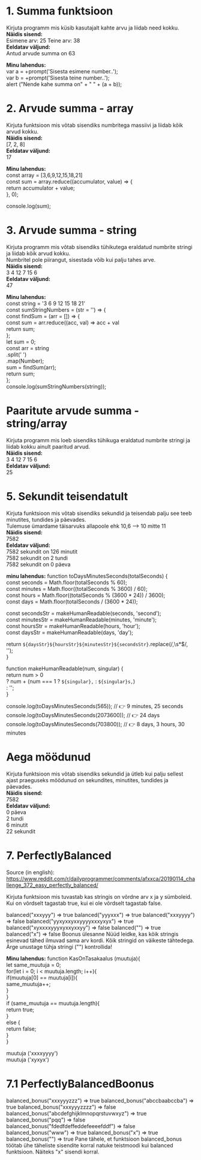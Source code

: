 # 1. Summa funktsioon
Kirjuta programm mis küsib kasutajalt kahte arvu ja liidab need kokku.  
**Näidis sisend:**  
Esimene arv: 25  Teine arv: 38  
**Eeldatav väljund:**  
Antud arvude summa on 63  

**Minu lahendus:**  
var a = +prompt('Sisesta esimene number..');  
var b = +prompt('Sisesta teine number..');  
alert ("Nende kahe summa on" + " " + (a + b));  




# 2. Arvude summa - array
Kirjuta funktsioon mis võtab sisendiks numbritega massiivi ja liidab kõik arvud kokku.  
**Näidis sisend:**  
[7, 2, 8]  
**Eeldatav väljund:**  
17  


**Minu lahendus:**  
const array = [3,6,9,12,15,18,21]  
const sum = array.reduce((accumulator, value) => {  
  return accumulator + value;  
}, 0);  

console.log(sum);  




# 3. Arvude summa - string
Kirjuta programm mis võtab sisendiks tühikutega eraldatud numbrite stringi ja liidab kõik arvud kokku.  
Numbritel pole piirangut, sisestada võib kui palju tahes arve.  
**Näidis sisend:**  
3 4 12 7 15 6  
**Eeldatav väljund:**  
47  

**Minu lahendus:**  
const string = '3 6 9 12 15 18 21'  
const sumStringNumbers = (str = '') => {  
   const findSum = (arr = []) => {  
      const sum = arr.reduce((acc, val) => acc + val  
      return sum;  
   };  
   let sum = 0;  
   const arr = string  
      .split(' ')  
      .map(Number);  
   sum = findSum(arr);  
   return sum;  
};  
console.log(sumStringNumbers(string));  

# Paaritute arvude summa - string/array
Kirjuta programm mis loeb sisendiks tühikuga eraldatud numbrite stringi ja liidab kokku ainult paaritud arvud.  
**Näidis sisend:**  
3 4 12 7 15 6  
**Eeldatav väljund:**  
25  

# 5. Sekundit teisendatult
Kirjuta funktsioon mis võtab sisendiks sekundid ja teisendab palju see teeb minutites, tundides ja päevades.  
Tulemuse ümardame täisarvuks allapoole ehk 10,6 --> 10 mitte 11  
**Näidis sisend:**  
7582  
**Eeldatav väljund:**  
7582 sekundit on 126 minutit  
7582 sekundit on 2 tundi  
7582 sekundit on 0 päeva  
 
**minu lahendus:**
function toDaysMinutesSeconds(totalSeconds) {  
  const seconds = Math.floor(totalSeconds % 60);  
  const minutes = Math.floor((totalSeconds % 3600) / 60);  
  const hours = Math.floor((totalSeconds % (3600 * 24)) / 3600);  
  const days = Math.floor(totalSeconds / (3600 * 24));  

  const secondsStr = makeHumanReadable(seconds, 'second');  
  const minutesStr = makeHumanReadable(minutes, 'minute');  
  const hoursStr = makeHumanReadable(hours, 'hour');  
  const daysStr = makeHumanReadable(days, 'day');  

  return `${daysStr}${hoursStr}${minutesStr}${secondsStr}`.replace(/,\s*$/, '');  
}  

function makeHumanReadable(num, singular) {  
  return num > 0  
    ? num + (num === 1 ? ` ${singular}, ` : ` ${singular}s, `)  
    : '';  
}  

console.log(toDaysMinutesSeconds(565)); // 👉️ 9 minutes, 25 seconds  
console.log(toDaysMinutesSeconds(2073600)); // 👉️ 24 days  
console.log(toDaysMinutesSeconds(703800)); // 👉️ 8 days, 3 hours, 30 minutes  

# Aega möödunud
Kirjuta funktsioon mis võtab sisendiks sekundid ja ütleb kui palju sellest ajast praeguseks möödunud on sekundites, minutites, tundides ja päevades.  
**Näidis sisend:**  
7582  
**Eeldatav väljund:**  
0 päeva  
2 tundi  
6 minutit  
22 sekundit  


# 7. PerfectlyBalanced

Source (in english): https://www.reddit.com/r/dailyprogrammer/comments/afxxca/20190114_challenge_372_easy_perfectly_balanced/

Kirjuta funktsioon mis tuvastab kas stringis on võrdne arv x ja y sümboleid. Kui on võrdselt tagastab true, kui ei ole võrdselt tagastab false.

balanced("xxxyyy") => true
balanced("yyyxxx") => true
balanced("xxxyyyy") => false
balanced("yyxyxxyxxyyyyxxxyxyx") => true
balanced("xyxxxxyyyxyxxyxxyy") => false
balanced("") => true
balanced("x") => false
Boonus ülesanne
Nüüd leidke, kas kõik stringis esinevad tähed ilmuvad sama arv kordi. Kõik stringid on väikeste tähtedega. Ärge unustage tühja stringi ("") kontrollida!

**Minu lahendus:**
function KasOnTasakaalus (muutuja){  
  let same_muutuja = 0;  
  for(let i = 0; i < muutuja.length; i++){  
    if(muutuja[0] == muutuja[i]){  
      same_muutuja++;  
    }  
  }  
  if (same_muutuja == muutuja.length){  
    return true;  
  }  
  else {  
    return false;  
  }  
}  

muutuja ('xxxxyyyy')  
muutuja ('xyxyx')  


# 7.1 PerfectlyBalancedBoonus

balanced_bonus("xxxyyyzzz") => true
balanced_bonus("abccbaabccba") => true
balanced_bonus("xxxyyyzzzz") => false
balanced_bonus("abcdefghijklmnopqrstuvwxyz") => true
balanced_bonus("pqq") => false
balanced_bonus("fdedfdeffeddefeeeefddf") => false
balanced_bonus("www") => true
balanced_bonus("x") => true
balanced_bonus("") => true
Pane tähele, et funktsioon balanced_bonus töötab ühe täheliste sisendite korral natuke teistmoodi kui balanced funktsioon. Näiteks "x" sisendi korral.
